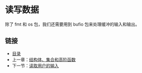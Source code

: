 # 读写数据

除了 fmt 和 os 包，我们还需要用到 bufio 包来处理缓冲的输入和输出。

## 链接

- [目录](README.md)
- 上一章：[结构体、集合和高阶函数](./结构体、集合和高阶函数.md)
- 下一节：[读取用户的输入](./读取用户的输入.md)
